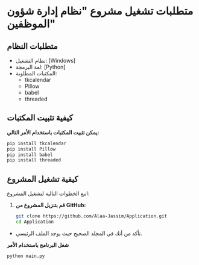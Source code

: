 

# متطلبات تشغيل مشروع "نظام إدارة شؤون الموظفين"

## متطلبات النظام
- نظام التشغيل: [Windows]
- لغة البرمجة: [Python]
- المكتبات المطلوبة: 
  - tkcalendar
  - Pillow
  - babel
  - threaded

## كيفية تثبيت المكتبات
**يمكن تثبيت المكتبات باستخدام الأمر التالي:**

```bash
pip install tkcalendar
pip install Pillow
pip install babel
pip install threaded
```

## كيفية تشغيل المشروع



اتبع الخطوات التالية لتشغيل المشروع:

1. **قم بتنزيل المشروع من GitHub:**
   ```bash
   git clone https://github.com/Alaa-Jassim/Application.git
   cd Application

- تأكد من أنك في المجلد الصحيح حيث يوجد الملف الرئيسي.

**شغل البرنامج باستخدام الأمر**

```bash
python main.py
```

